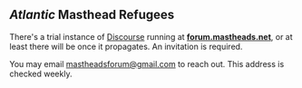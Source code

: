 ## _Atlantic_ Masthead Refugees

There's a trial instance of [Discourse](https://www.discourse.org/) running at **[forum.mastheads.net](https://forum.mastheads.net)**, or at least there will be once it propagates. An invitation is required.

You may email <mastheadsforum@gmail.com> to reach out. This address is checked weekly.

